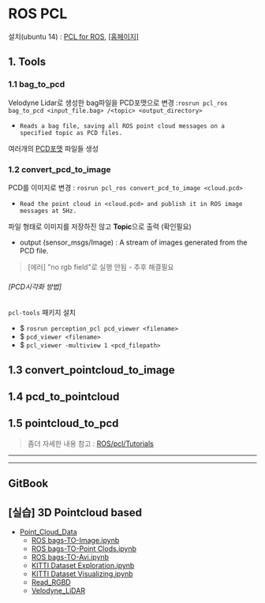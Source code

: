 # ROS PCL

설치\(ubuntu 14\) : [PCL for ROS](https://github.com/adioshun/System_Setup/wiki/7_PCL#3-pcl-for-ros), [\[홈페이지\]](http://wiki.ros.org/pcl_ros)

## 1. Tools

### 1.1 bag\_to\_pcd

Velodyne Lidar로 생성한 bag파일을 PCD포맷으로 변경 :`rosrun pcl_ros bag_to_pcd <input_file.bag> /<topic> <output_directory>`

* `Reads a bag file, saving all ROS point cloud messages on a specified topic as PCD files.`

여러개의 [PCD포맷](http://pointclouds.org/documentation/tutorials/pcd_file_format.php) 파일들 생성

### 1.2 convert\_pcd\_to\_image

PCD를 이미지로 변경 : `rosrun pcl_ros convert_pcd_to_image <cloud.pcd>`

* `Read the point cloud in <cloud.pcd> and publish it in ROS image messages at 5Hz.`

파일 형태로 이미지를 저장하진 않고 **Topic**으로 출력 \(확인필요\)

* output \(sensor\_msgs/Image\) : A stream of images generated from the PCD file.

> \[에러\] "no rgb field"로 실행 안됨 - 추후 해결필요

###### \[PCD시각화 방법\]

`pcl-tools` 패키지 설치

* $ `rosrun perception_pcl pcd_viewer <filename>`
* $ `pcd_viewer <filename>` 
* $ `pcl_viewer -multiview 1 <pcd_filepath>`

## 1.3 convert\_pointcloud\_to\_image

## 1.4 pcd\_to\_pointcloud

## 1.5 pointcloud\_to\_pcd

> 좀더 자세한 내용 참고 : [ROS/pcl/Tutorials](http://wiki.ros.org/pcl/Tutorials)

---



---

## GitBook

## \[실습\] 3D Pointcloud based

* [Point\_Cloud\_Data](https://adioshun.gitbooks.io/deep_drive/content/pointcloud-data.html)
  * [ROS bags-TO-Image.ipynb](https://gist.github.com/anonymous/4857f8920c9fc901121a429ead32a7db)
  * [ROS bags-TO-Point Clods.ipynb](https://gist.github.com/anonymous/e675ea14113252be321320be62248034)
  * [ROS bags-TO-Avi.ipynb](https://gist.github.com/anonymous/fb1e98efe187b2a35b6d91fb5df9e83b)
  * [KITTI Dataset Exploration.ipynb](https://github.com/hunjung-lim/awesome-vehicle-datasets/blob/master/vehicle/kitti/KITTI%2BDataset%2BExploration.ipynb)
  * [KITTI Dataset Visualizing.ipynb](https://github.com/hunjung-lim/awesome-vehicle-datasets/blob/master/vehicle/kitti/KITTI%2BDataset%2BVisualizing.ipynb)
  * [Read\_RGBD](https://adioshun.gitbooks.io/deep_drive/content/pointcloud-data/readrgbd.html)
  * [Velodyne\_LiDAR](https://adioshun.gitbooks.io/deep_drive/content/pointcloud-data/velodynelidar.html)



